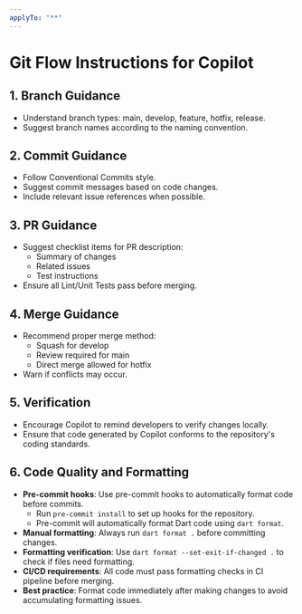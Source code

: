 ```yaml
---
applyTo: "**"
---
```


# Git Flow Instructions for Copilot

## 1. Branch Guidance
- Understand branch types: main, develop, feature, hotfix, release.
- Suggest branch names according to the naming convention.

## 2. Commit Guidance
- Follow Conventional Commits style.
- Suggest commit messages based on code changes.
- Include relevant issue references when possible.

## 3. PR Guidance
- Suggest checklist items for PR description:
  - Summary of changes
  - Related issues
  - Test instructions
- Ensure all Lint/Unit Tests pass before merging.

## 4. Merge Guidance
- Recommend proper merge method:
  - Squash for develop
  - Review required for main
  - Direct merge allowed for hotfix
- Warn if conflicts may occur.

## 5. Verification
- Encourage Copilot to remind developers to verify changes locally.
- Ensure that code generated by Copilot conforms to the repository's coding standards.

## 6. Code Quality and Formatting
- **Pre-commit hooks**: Use pre-commit hooks to automatically format code before commits.
  - Run `pre-commit install` to set up hooks for the repository.
  - Pre-commit will automatically format Dart code using `dart format`.
- **Manual formatting**: Always run `dart format .` before committing changes.
- **Formatting verification**: Use `dart format --set-exit-if-changed .` to check if files need formatting.
- **CI/CD requirements**: All code must pass formatting checks in CI pipeline before merging.
- **Best practice**: Format code immediately after making changes to avoid accumulating formatting issues.
